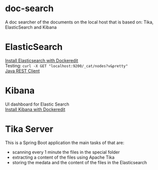 # doc-search
A doc searcher of the documents on the local host that is based on: Tika, ElasticSearch and Kibana
# ElasticSearch
[Install Elasticsearch with Dockeredit](https://www.elastic.co/guide/en/elasticsearch/reference/current/docker.html)  
Testing: `curl -X GET "localhost:9200/_cat/nodes?v&pretty"`  
[Java REST Client](https://www.elastic.co/guide/en/elasticsearch/client/java-rest/7.10/index.html)
# Kibana
UI dashboard for Elastic Search  
[Install Kibana with Dockeredit](https://www.elastic.co/guide/en/kibana/current/docker.html)

# Tika Server
This is a Spring Boot application the main tasks of that are:  
 - scanning every 1 minute the files in the special folder
 - extracting a content of the files using Apache Tika
 - storing the medata and the content of the files in the Elasticsearch 
